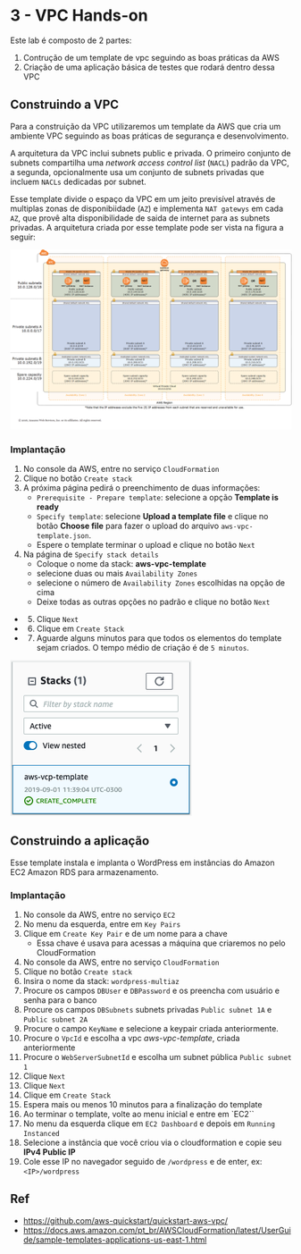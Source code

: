 3 - VPC Hands-on
==

Este lab é composto de 2 partes:

1.  Contrução de um template de vpc seguindo as boas práticas da AWS
2.  Criação de uma aplicação básica de testes que rodará dentro dessa VPC


## Construindo a VPC

Para a construição da VPC utilizaremos um template da AWS que cria um ambiente VPC seguindo as boas práticas de segurança e desenvolvimento.

A arquitetura da VPC inclui subnets public e privada. O primeiro conjunto de subnets compartilha uma *network access control list* (`NACL`) padrão da VPC, a segunda, opcionalmente usa um conjunto de subnets privadas que incluem `NACLs` dedicadas por subnet.

Esse template divide o espaço da VPC em um jeito previsível através de multiplas zonas de disponibiidade (`AZ`) e implementa `NAT gatewys` em cada `AZ`, que provê alta disponibilidade de saida de internet para as subnets privadas. A arquitetura criada por esse template pode ser vista na figura a seguir:

![Arquitetura VPC](../../imgs/5.1.png)

### Implantação

1.  No console da AWS, entre no serviço `CloudFormation`
2.  Clique no botão `Create stack`
3.  A próxima página pedirá o preenchimento de duas informações:
    -  `Prerequisite - Prepare template`: selecione a opção **Template is ready**
    -  `Specify template`: selecione **Upload a template file** e clique no botão **Choose file** para fazer o upload do arquivo `aws-vpc-template.json`.
    -  Espere o template terminar o upload e clique no botão `Next`
4. Na página de `Specify stack details`
   - Coloque o nome da stack: **aws-vpc-template**
   - selecione duas ou mais `Availability Zones`
   - selecione o número de `Availability Zones` escolhidas na opção de cima
   - Deixe todas as outras opções no padrão e clique no botão `Next`
 - 5. Clique `Next`
 - 6. Clique em `Create Stack`
 - 7. Aguarde alguns minutos para que todos os elementos do template sejam criados. O tempo médio de criação é de `5 minutos`.

![Stack VPC Completa](../../imgs/5.2.png)

## Construindo a aplicação

Esse template instala e implanta o WordPress em instâncias do Amazon EC2 Amazon RDS para armazenamento.

### Implantação

1.  No console da AWS, entre no serviço `EC2`
2.  No menu da esquerda, entre em `Key Pairs`
3.  Clique em `Create Key Pair` e de um nome para a chave
    -  Essa chave é usava para acessas a máquina que criaremos no pelo CloudFormation
4.  No console da AWS, entre no serviço `CloudFormation`
5.  Clique no botão `Create stack`
6.  Insira o nome da stack: `wordpress-multiaz`
7.  Procure os campos `DBUser` e `DBPassword` e os preencha com usuário e senha para o banco
8.  Procure os campos `DBSubnets` subnets privadas `Public subnet 1A` e `Public subnet 2A`
9.  Procure o campo `KeyName` e selecione a keypair criada anteriormente.
10. Procure o `VpcId` e escolha a vpc *aws-vpc-template*, criada anteriormente
11. Procure o `WebServerSubnetId` e escolha um subnet pública `Public subnet 1`
12. Clique `Next`
13. Clique `Next`
14. Clique em `Create Stack`
15. Espera mais ou menos 10 minutos para a finalização do template
16. Ao terminar o template, volte ao menu inicial e entre em `EC2``
17. No menu da esquerda clique em `EC2 Dashboard` e depois em `Running Instanced`
18. Selecione a instância que você criou via o cloudformation e copie seu **IPv4 Public IP** 
19. Cole esse IP no navegador seguido de `/wordpress` e de enter, ex: `<IP>/wordpress`
## Ref
-   https://github.com/aws-quickstart/quickstart-aws-vpc/
-   https://docs.aws.amazon.com/pt_br/AWSCloudFormation/latest/UserGuide/sample-templates-applications-us-east-1.html